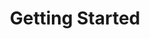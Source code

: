 ---
title: Getting Started
# redirect because it's a blank page
redirect_to: /learn/haxelib/docs/
---